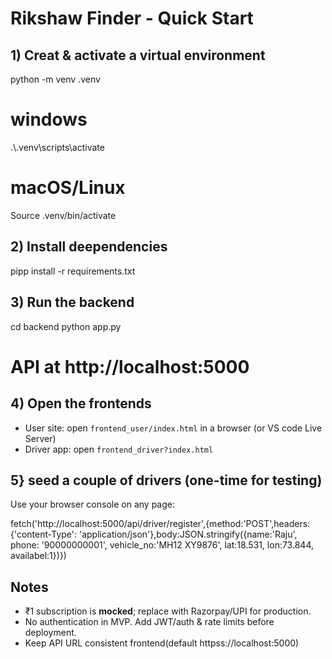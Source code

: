 # Rikshaw Finder - Quick Start

## 1) Creat & activate a virtual environment

python -m venv .venv

# windows
.\\.venv\\scripts\\activate

# macOS/Linux
Source .venv/bin/activate

## 2) Install deependencies

pipp install -r requirements.txt

## 3) Run the backend
cd backend
python app.py

# API at http://localhost:5000

## 4) Open the frontends
- User site: open `frontend_user/index.html` in a browser (or VS code Live Server)
- Driver app: open `frontend_driver?index.html`

## 5} seed a couple of drivers (one-time for testing)

Use your browser console on any page:

fetch('http://localhost:5000/api/driver/register',{method:'POST',headers:{'content-Type': 'application/json'},body:JSON.stringify({name:'Raju', phone: '90000000001', vehicle_no:'MH12 XY9876', lat:18.531, lon:73.844, availabel:1})})

## Notes
- ₹1 subscription is **mocked**; replace with Razorpay/UPI for production.
- No authentication in MVP. Add JWT/auth & rate limits before deployment.
- Keep API URL consistent frontend(default httpss://localhost:5000)
